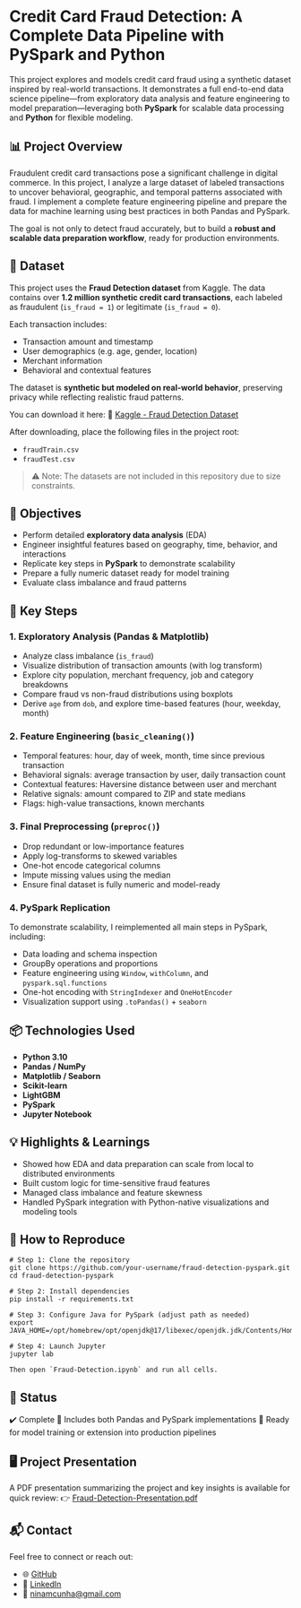  # Credit Card Fraud Detection: A Complete Data Pipeline with PySpark and Python

This project explores and models credit card fraud using a synthetic dataset inspired by real-world transactions. It demonstrates a full end-to-end data science pipeline—from exploratory data analysis and feature engineering to model preparation—leveraging both **PySpark** for scalable data processing and **Python** for flexible modeling.

## 📊 Project Overview

Fraudulent credit card transactions pose a significant challenge in digital commerce. In this project, I analyze a large dataset of labeled transactions to uncover behavioral, geographic, and temporal patterns associated with fraud. I implement a complete feature engineering pipeline and prepare the data for machine learning using best practices in both Pandas and PySpark.

The goal is not only to detect fraud accurately, but to build a **robust and scalable data preparation workflow**, ready for production environments.

## 📂 Dataset

This project uses the **Fraud Detection dataset** from Kaggle. The data contains over **1.2 million synthetic credit card transactions**, each labeled as fraudulent (`is_fraud = 1`) or legitimate (`is_fraud = 0`).

Each transaction includes:
- Transaction amount and timestamp
- User demographics (e.g. age, gender, location)
- Merchant information
- Behavioral and contextual features

The dataset is **synthetic but modeled on real-world behavior**, preserving privacy while reflecting realistic fraud patterns.

You can download it here:
🔗 [Kaggle - Fraud Detection Dataset](https://www.kaggle.com/datasets/ealaxi/paysim1)

After downloading, place the following files in the project root:
- `fraudTrain.csv`
- `fraudTest.csv`

> ⚠️ Note: The datasets are not included in this repository due to size constraints.

## 🎯 Objectives

- Perform detailed **exploratory data analysis** (EDA)
- Engineer insightful features based on geography, time, behavior, and interactions
- Replicate key steps in **PySpark** to demonstrate scalability
- Prepare a fully numeric dataset ready for model training
- Evaluate class imbalance and fraud patterns

## 🧪 Key Steps

### 1. Exploratory Analysis (Pandas & Matplotlib)

- Analyze class imbalance (`is_fraud`)
- Visualize distribution of transaction amounts (with log transform)
- Explore city population, merchant frequency, job and category breakdowns
- Compare fraud vs non-fraud distributions using boxplots
- Derive `age` from `dob`, and explore time-based features (hour, weekday, month)

### 2. Feature Engineering (`basic_cleaning()`)

- Temporal features: hour, day of week, month, time since previous transaction
- Behavioral signals: average transaction by user, daily transaction count
- Contextual features: Haversine distance between user and merchant
- Relative signals: amount compared to ZIP and state medians
- Flags: high-value transactions, known merchants

### 3. Final Preprocessing (`preproc()`)

- Drop redundant or low-importance features
- Apply log-transforms to skewed variables
- One-hot encode categorical columns
- Impute missing values using the median
- Ensure final dataset is fully numeric and model-ready

### 4. PySpark Replication

To demonstrate scalability, I reimplemented all main steps in PySpark, including:

- Data loading and schema inspection
- GroupBy operations and proportions
- Feature engineering using `Window`, `withColumn`, and `pyspark.sql.functions`
- One-hot encoding with `StringIndexer` and `OneHotEncoder`
- Visualization support using `.toPandas()` + `seaborn`

## 📦 Technologies Used

- **Python 3.10**
- **Pandas / NumPy**
- **Matplotlib / Seaborn**
- **Scikit-learn**
- **LightGBM**
- **PySpark**
- **Jupyter Notebook**

## 💡 Highlights & Learnings

- Showed how EDA and data preparation can scale from local to distributed environments
- Built custom logic for time-sensitive fraud features
- Managed class imbalance and feature skewness
- Handled PySpark integration with Python-native visualizations and modeling tools

## 🚀 How to Reproduce

```
# Step 1: Clone the repository
git clone https://github.com/your-username/fraud-detection-pyspark.git
cd fraud-detection-pyspark

# Step 2: Install dependencies
pip install -r requirements.txt

# Step 3: Configure Java for PySpark (adjust path as needed)
export JAVA_HOME=/opt/homebrew/opt/openjdk@17/libexec/openjdk.jdk/Contents/Home

# Step 4: Launch Jupyter
jupyter lab

Then open `Fraud-Detection.ipynb` and run all cells.
```

## 📌 Status

✔️ Complete
📁 Includes both Pandas and PySpark implementations
🧠 Ready for model training or extension into production pipelines

## 🖥️ Project Presentation

A PDF presentation summarizing the project and key insights is available for quick review:
👉 [Fraud-Detection-Presentation.pdf](./Fraud-Detection-Presentation.pdf)


## 📬 Contact

Feel free to connect or reach out:

- 🌐 [GitHub](https://github.com/ninamcunha)
- 💼 [LinkedIn](https://www.linkedin.com/in/nina-menezes-cunha/)
- 📧 ninamcunha@gmail.com
